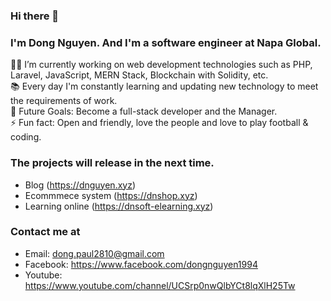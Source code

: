 ### Hi there 👋

### I'm Dong Nguyen. And I'm a software engineer at Napa Global.

👨‍💻 I’m currently working on web development technologies such as PHP, Laravel, JavaScript, MERN Stack, Blockchain with Solidity, etc.<br />
📚 Every day I'm constantly learning and updating new technology to meet the requirements of work.<br />
🎯 Future Goals: Become a full-stack developer and the Manager.<br />
⚡ Fun fact: Open and friendly, love the people and love to play football & coding.<br />

### The projects will release in the next time.
+ Blog (https://dnguyen.xyz)
+ Ecommmece system (https://dnshop.xyz)
+ Learning online (https://dnsoft-elearning.xyz)

### Contact me at
+ Email: dong.paul2810@gmail.com
+ Facebook: https://www.facebook.com/dongnguyen1994
+ Youtube: https://www.youtube.com/channel/UCSrp0nwQlbYCt8lqXlH25Tw
